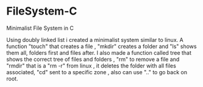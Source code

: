 # FileSystem-C
Minimalist File System in C

Using doubly linked list i created a minimalist system similar to linux.
A function "touch" that creates a file , "mkdir" creates a folder and "ls"
shows them all, folders first and files after. I also made a function called
tree that shows the correct tree of files and folders , "rm" to remove
a file and "rmdir" that is a "rm -r" from linux , it deletes the folder with all
files associated, "cd" sent to a specific zone , also can use ".." to go back on root.
